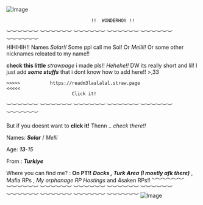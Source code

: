 ![Image](https://github.com/user-attachments/assets/9eaa0e61-80d1-445d-895e-d3a388a96942)   
    
                                   !!  WONDERHOY !!
︶︶︶︶︶︶ ︶︶︶︶︶︶ ︶︶︶︶︶︶ ︶︶︶︶︶︶ ︶︶︶︶︶︶ ︶︶︶︶︶︶  
HIHIHIH!! Names _Solar!!_ 
Some ppl call me Sol! Or _Melli!!_ Or some other nicknames releated to my name!!

**check this little** _strawpage_ i made pls!! _Hehehe!!_ DW its really short and lil! I just add _**some stuffs**_ that i dont know how to add here!! >,33

    >>>>>           https://readm3laalalal.straw.page                       <<<<<
                            Click it!

 ︶︶︶︶︶︶ ︶︶︶︶︶︶ ︶︶︶︶︶︶ ︶︶︶︶︶︶ ︶︶︶︶︶︶ ︶︶︶︶︶︶

But if you doesnt want to **click it!** Thenn .. _check there!!_

Names: **_Solar_** / _Melli_

Age: _**13**_-_15_

From : **_Turkiye_**

Where you can find me? : **On PT!!** **_Docks , Turk Area (I mostly afk there)_** , Mafia RPs , _My orphanage RP Hostings_ and 4saken RPs!!
︶︶︶︶︶︶ ︶︶︶︶︶︶ ︶︶︶︶︶︶ ︶︶︶︶︶︶ ︶︶︶︶︶︶ ︶︶︶︶︶︶ ︶︶︶︶︶︶ ︶︶︶︶︶︶ ︶︶︶︶︶︶ ︶︶︶︶︶︶
![Image](https://github.com/user-attachments/assets/db31797d-aa75-4978-9888-b72a6e3b01ca)
